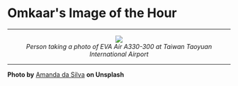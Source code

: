 # Omkaar's Image of the Hour

---

<div align="center">

<a href="https://unsplash.com/photos/someone-is-photographing-a-colorful-airplane-2d8A3_x8HuE">
  <img src="https://images.unsplash.com/photo-1747430219767-dd5f78b8fa4e?crop=entropy&cs=tinysrgb&fit=max&fm=jpg&ixid=M3w3NjA2Nzh8MHwxfHJhbmRvbXx8fHx8fHx8fDE3NTA5NjA4MDB8&ixlib=rb-4.1.0&q=80&w=1080" style="max-width:100%; height:auto;">
</a>

<br>
<i>Person taking a photo of EVA Air A330-300 at Taiwan Taoyuan International Airport</i>

</div>

---

**Photo by** [Amanda da Silva](https://unsplash.com/@amanda_2703) **on Unsplash**
